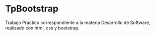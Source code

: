 # TpBootstrap
Trabajo Practico correspondiente a la materia Desarrollo de Software, realizado con html, css y bootstrap.
